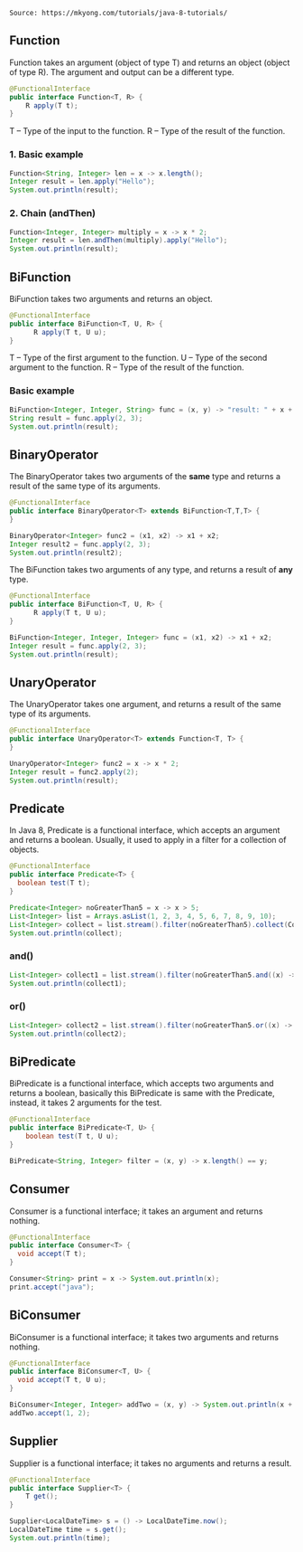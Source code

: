 ```
Source: https://mkyong.com/tutorials/java-8-tutorials/
```
## Function
Function takes an argument (object of type T) and returns an object (object of type R). The argument and output can be a different type.
```java
@FunctionalInterface
public interface Function<T, R> {
    R apply(T t);
}
```
T – Type of the input to the function.
R – Type of the result of the function.

### 1. Basic example
```java
Function<String, Integer> len = x -> x.length();
Integer result = len.apply("Hello");
System.out.println(result);
```

### 2. Chain (andThen)
```java
Function<Integer, Integer> multiply = x -> x * 2;
Integer result = len.andThen(multiply).apply("Hello");
System.out.println(result);
```

## BiFunction
BiFunction takes two arguments and returns an object.
```java
@FunctionalInterface
public interface BiFunction<T, U, R> {
      R apply(T t, U u);
}
```
T – Type of the first argument to the function.
U – Type of the second argument to the function.
R – Type of the result of the function.

### Basic example
```java
BiFunction<Integer, Integer, String> func = (x, y) -> "result: " + x + y;
String result = func.apply(2, 3);
System.out.println(result);
```

## BinaryOperator
The BinaryOperator takes two arguments of the <strong>same</strong> type and returns a result of the same type of its arguments.
```java
@FunctionalInterface
public interface BinaryOperator<T> extends BiFunction<T,T,T> {
}
```
```java
BinaryOperator<Integer> func2 = (x1, x2) -> x1 + x2;
Integer result2 = func.apply(2, 3);
System.out.println(result2);
```
The BiFunction takes two arguments of any type, and returns a result of <strong>any</strong> type.
```java
@FunctionalInterface
public interface BiFunction<T, U, R> {
      R apply(T t, U u);
}
```
```java
BiFunction<Integer, Integer, Integer> func = (x1, x2) -> x1 + x2;
Integer result = func.apply(2, 3);
System.out.println(result);
```

## UnaryOperator
The UnaryOperator takes one argument, and returns a result of the same type of its arguments.
```java
@FunctionalInterface
public interface UnaryOperator<T> extends Function<T, T> {
}
```
```java
UnaryOperator<Integer> func2 = x -> x * 2;
Integer result = func2.apply(2);
System.out.println(result); 
```

## Predicate
In Java 8, Predicate is a functional interface, which accepts an argument and returns a boolean. Usually, it used to apply in a filter for a collection of objects.
```java
@FunctionalInterface
public interface Predicate<T> {
  boolean test(T t);
}
```
```java
Predicate<Integer> noGreaterThan5 = x -> x > 5;
List<Integer> list = Arrays.asList(1, 2, 3, 4, 5, 6, 7, 8, 9, 10);
List<Integer> collect = list.stream().filter(noGreaterThan5).collect(Collectors.toList());
System.out.println(collect);
```

### and()
```java
List<Integer> collect1 = list.stream().filter(noGreaterThan5.and((x) -> x < 9)).collect(Collectors.toList());
System.out.println(collect1);
```

### or()
```java
List<Integer> collect2 = list.stream().filter(noGreaterThan5.or((x) -> x < 3)).collect(Collectors.toList());
System.out.println(collect2);
```

## BiPredicate
BiPredicate is a functional interface, which accepts two arguments and returns a boolean, basically this BiPredicate is same with the Predicate, instead, it takes 2 arguments for the test.
```java
@FunctionalInterface
public interface BiPredicate<T, U> {
    boolean test(T t, U u);
}
```
```java
BiPredicate<String, Integer> filter = (x, y) -> x.length() == y;
```

## Consumer
Consumer is a functional interface; it takes an argument and returns nothing.
```java
@FunctionalInterface
public interface Consumer<T> {
  void accept(T t);
}
```
```java
Consumer<String> print = x -> System.out.println(x);
print.accept("java");
```

## BiConsumer
BiConsumer is a functional interface; it takes two arguments and returns nothing.
```java
@FunctionalInterface
public interface BiConsumer<T, U> {
  void accept(T t, U u);
}
```
```java
BiConsumer<Integer, Integer> addTwo = (x, y) -> System.out.println(x + y);
addTwo.accept(1, 2);
```

## Supplier
Supplier is a functional interface; it takes no arguments and returns a result.
```java
@FunctionalInterface
public interface Supplier<T> {
    T get();
}
```
```java
Supplier<LocalDateTime> s = () -> LocalDateTime.now();
LocalDateTime time = s.get();
System.out.println(time);
```


